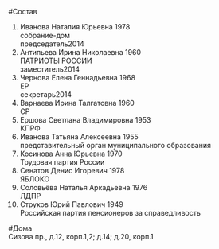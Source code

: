#Состав  
1. Иванова Наталия Юрьевна 1978  
    собрание-дом  
    председатель2014  
2. Антипьева Ирина Николаевна 1960  
    ПАТРИОТЫ РОССИИ  
    заместитель2014  
3. Чернова Елена Геннадьевна 1968  
    ЕР  
    секретарь2014  
4. Варнаева Ирина Талгатовна 1960  
    СР  
5. Ершова Светлана Владимировна 1953  
    КПРФ  
6. Иванова Татьяна Алексеевна 1955  
    представительный орган муниципального образования  
7. Косинова Анна Юрьевна 1970  
    Трудовая партия России  
8. Сенатов Денис Игоревич 1978  
    ЯБЛОКО  
9. Соловьёва Наталья Аркадьевна 1976  
    ЛДПР  
10. Струков Юрий Павлович 1949  
    Российская партия пенсионеров за справедливость  

#Дома  
Сизова пр., д.12, корп.1,2; д.14; д.20, корп.1  
  

